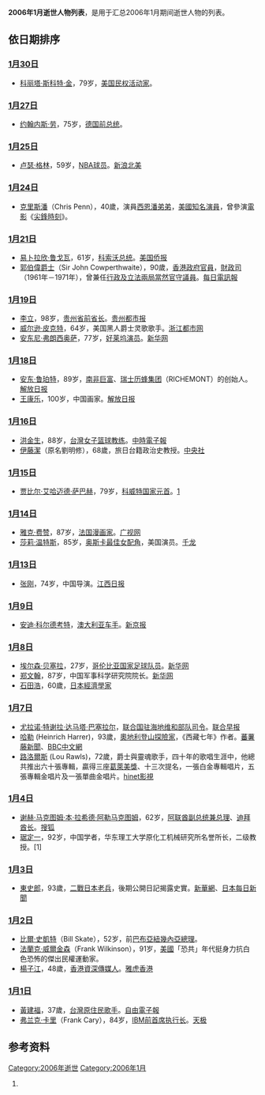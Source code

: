 <center>

</center>

**2006年1月逝世人物列表**，是用于汇总2006年1月期间逝世人物的列表。

## 依日期排序

### [1月30日](../Page/1月30日.md "wikilink")

  - [科丽塔·斯科特·金](../Page/科丽塔·斯科特·金.md "wikilink")，79岁，[美国民权活动家](../Page/美国.md "wikilink")。

### [1月27日](../Page/1月27日.md "wikilink")

  - [约翰内斯·劳](https://zh.wikipedia.org/wiki/约翰内斯·劳 "wikilink")，75岁，[德国前总统](https://zh.wikipedia.org/wiki/德国总统 "wikilink")。

### [1月25日](../Page/1月25日.md "wikilink")

  - [卢瑟·格林](../Page/卢瑟·格林.md "wikilink")，59岁，[NBA球员](../Page/NBA.md "wikilink")。[新浪北美](https://web.archive.org/web/20071209080008/http://chinanews.sina.com/sports/2006/0126/12171014696.html)

### [1月24日](../Page/1月24日.md "wikilink")

  - [克里斯潘](https://zh.wikipedia.org/wiki/克里斯潘 "wikilink")（Chris
    Penn），40歲，演員[西恩潘弟弟](https://zh.wikipedia.org/wiki/西恩潘 "wikilink")，[美國知名](https://zh.wikipedia.org/wiki/美國 "wikilink")[演員](../Page/演員.md "wikilink")，曾參演[電影](https://zh.wikipedia.org/wiki/電影 "wikilink")《[尖鋒時刻](https://zh.wikipedia.org/wiki/尖鋒時刻 "wikilink")》。

### [1月21日](https://zh.wikipedia.org/wiki/1月21日 "wikilink")

  - [易卜拉欣·鲁戈瓦](../Page/易卜拉欣·鲁戈瓦.md "wikilink")，61岁，[科索沃总统](../Page/科索沃总统.md "wikilink")。[美国侨报](https://web.archive.org/web/20060309090059/http://www.chinapressusa.com/yaowen/ywimg/200601220021.htm)
  - [郭伯偉爵士](../Page/郭伯偉.md "wikilink")（Sir John
    Cowperthwaite），90歲，[香港政府官員](https://zh.wikipedia.org/wiki/香港政府 "wikilink")，[財政司](https://zh.wikipedia.org/wiki/財政司 "wikilink")（1961年－1971年），曾兼任[行政及](https://zh.wikipedia.org/wiki/行政局 "wikilink")[立法兩局當然官守議員](https://zh.wikipedia.org/wiki/立法局 "wikilink")。[每日電訊報](http://www.telegraph.co.uk/news/obituaries/1508696/Sir-John-Cowperthwaite.html)

### [1月19日](../Page/1月19日.md "wikilink")

  - [李立](https://zh.wikipedia.org/wiki/李立_\(中国共产党党员\) "wikilink")，98岁，[贵州省前省长](../Page/贵州省.md "wikilink")。[贵州都市报](http://www.gog.com.cn/gzrb/g0504/ca931810.htm)
  - [威尔逊·皮克特](https://zh.wikipedia.org/wiki/威尔逊·皮克特 "wikilink")，64岁，美国黑人爵士灵歌歌手。[浙江都市网](http://www.ent.zj.com/news/yydt/328616.html)
  - [安东尼·弗朗西奥萨](https://zh.wikipedia.org/wiki/安东尼·弗朗西奥萨 "wikilink")，77岁，[好莱坞演员](../Page/好莱坞.md "wikilink")。[新华网](http://news.xinhuanet.com/ent/2006-01/22/content_4083948.htm)

### [1月18日](../Page/1月18日.md "wikilink")

  - [安东·鲁珀特](https://zh.wikipedia.org/wiki/安东·鲁珀特 "wikilink")，89岁，[南非巨富](https://zh.wikipedia.org/wiki/南非 "wikilink")、[瑞士](https://zh.wikipedia.org/wiki/瑞士 "wikilink")[历蜂集团](https://zh.wikipedia.org/wiki/历蜂集团 "wikilink")（RICHEMONT）的创始人。[解放日报](https://web.archive.org/web/20070928103345/http://www.jfdaily.com.cn/gb/node2/node142/node152/userobject1ai1201387.html)
  - [王康乐](https://zh.wikipedia.org/wiki/王康乐 "wikilink")，100岁，中国画家。[解放日报](https://web.archive.org/web/20070928103310/http://www.jfdaily.com.cn/gb/node2/node142/node156/userobject1ai1202227.html)

### [1月16日](../Page/1月16日.md "wikilink")

  - [洪金生](https://zh.wikipedia.org/wiki/洪金生 "wikilink")，88岁，[台灣](https://zh.wikipedia.org/wiki/台灣 "wikilink")[女子篮球教练](https://zh.wikipedia.org/wiki/女子篮球 "wikilink")。[中時電子報](https://web.archive.org/web/20060125024047/http://news.chinatimes.com/Chinatimes/newslist/newslist-content/0,3546,110512+112006011700313,00.html)
  - [伊藤潔](https://zh.wikipedia.org/wiki/伊藤潔 "wikilink")（原名劉明修），68歲，旅日台籍政治史教授。[中央社](http://epochtimes.com/b5/6/1/16/n1192203.htm)

### [1月15日](../Page/1月15日.md "wikilink")

  - [贾比尔·艾哈迈德·萨巴赫](../Page/贾比尔·艾哈迈德·萨巴赫.md "wikilink")，79岁，[科威特国家元首](../Page/科威特.md "wikilink")。[1](https://archive.is/20130105120627/http://tw.news.yahoo.com/060115/215/2rkn4.html%E6%B3%95%E6%96%B0%E7%A4%BE)

### [1月14日](../Page/1月14日.md "wikilink")

  - [雅克·费赞](https://zh.wikipedia.org/wiki/雅克·费赞 "wikilink")，87岁，[法国漫画家](https://zh.wikipedia.org/wiki/法国 "wikilink")。[广视网](http://www.sdrt.com/pub1/read.asp?news_id=368807)
  - [莎莉·温特斯](https://zh.wikipedia.org/wiki/莎莉·温特斯 "wikilink")，85岁，[奥斯卡最佳女配角](https://zh.wikipedia.org/wiki/奥斯卡最佳女配角 "wikilink")，美国演员。[千龙](http://ent.qianlong.com/4543/2006/01/16/53@2970914.htm)

### [1月13日](../Page/1月13日.md "wikilink")

  - [张刚](https://zh.wikipedia.org/wiki/张刚 "wikilink")，74岁，中国导演。[江西日报](http://www.jxnews.com.cn/jxrb/system/2006/01/16/002193070.shtml)

### [1月9日](../Page/1月9日.md "wikilink")

  - [安迪·科尔德考特](https://zh.wikipedia.org/wiki/安迪·科尔德考特 "wikilink")，[澳大利亚车手](../Page/澳大利亚.md "wikilink")。[新京报](http://news.xinhuanet.com/sports/2006-01/10/content_4031396.htm)

### [1月8日](../Page/1月8日.md "wikilink")

  - [埃尔森·贝塞拉](https://zh.wikipedia.org/wiki/埃尔森·贝塞拉 "wikilink")，27岁，[哥伦比亚国家足球队员](https://zh.wikipedia.org/wiki/哥伦比亚国家足球队 "wikilink")。[新华网](http://news.xinhuanet.com/sports/2006-01/10/content_4031566.htm)
  - [郑文翰](../Page/郑文翰.md "wikilink")，87岁，中国军事科学研究院院长。[新华网](http://news.xinhuanet.com/mil/2006-01/18/content_4068583.htm)
  - [石田浩](https://zh.wikipedia.org/wiki/石田浩 "wikilink")，60歲，[日本經濟學家](../Page/日本.md "wikilink")

### [1月7日](../Page/1月7日.md "wikilink")

  - [尤拉诺·特谢拉·达马塔·巴塞拉尔](https://zh.wikipedia.org/wiki/尤拉诺·特谢拉·达马塔·巴塞拉尔 "wikilink")，[联合国驻海地维和部队司令](https://zh.wikipedia.org/wiki/联合国驻海地维和部队 "wikilink")。[联合早报](http://www.zaobao.com.sg/gj/gj060109_512.html)
  - [哈勒](https://zh.wikipedia.org/wiki/哈勒 "wikilink") (Heinrich
    Harrer)，93歲，[奧地利登山探險家](https://zh.wikipedia.org/wiki/奧地利 "wikilink")，《西藏七年》作者。[蕃薯藤新聞](http://news.yam.com/cna/entertain/200601/20060108026841.html)、[BBC中文網](http://news8.thdo.bbc.co.uk/chinese/trad/hi/newsid_4590000/newsid_4591700/4591758.stm)
  - [路洛爾斯](https://zh.wikipedia.org/wiki/路洛爾斯 "wikilink") (Lou
    Rawls)，72歲，爵士與靈魂歌手，四十年的歌唱生涯中，他總共推出六十張專輯，贏得三座[葛萊美獎](../Page/葛萊美獎.md "wikilink")、十三次提名，一張白金專輯唱片，五張專輯金唱片及一張單曲金唱片。[hinet影視](http://anytime.hichannel.hinet.net/news/20060107/6f8265d53007.htm)

### [1月4日](../Page/1月4日.md "wikilink")

  - [谢赫·马克图姆·本·拉希德·阿勒马克图姆](https://zh.wikipedia.org/wiki/谢赫·马克图姆·本·拉希德·阿勒马克图姆 "wikilink")，62岁，[阿联酋副总统兼总理](https://zh.wikipedia.org/wiki/阿联酋 "wikilink")、[迪拜酋长](https://zh.wikipedia.org/wiki/迪拜 "wikilink")。[搜狐](http://news.sohu.com/20060105/n241281566.shtml)
  - [琚定一](https://zh.wikipedia.org/wiki/琚定一 "wikilink")，92岁，中国学者，华东理工大学原化工机械研究所名誉所长，二级教授。\[1\]

### [1月3日](../Page/1月3日.md "wikilink")

  - [東史郎](https://zh.wikipedia.org/wiki/東史郎 "wikilink")，93歲，[二戰](https://zh.wikipedia.org/wiki/二戰 "wikilink")[日本老兵](../Page/日本.md "wikilink")，後期公開日記揭露史實。[新華網](http://news.xinhuanet.com/world/2006-01/03/content_4004250.htm)、[日本每日新聞](https://web.archive.org/web/20060111051646/http://www.mainichi-msn.co.jp/shakai/fu/news/20060104k0000m060063000c.html)

### [1月2日](../Page/1月2日.md "wikilink")

  - [比爾·史凱特](../Page/比爾·史凱特.md "wikilink")（Bill
    Skate），52岁，前[巴布亞紐幾內亞總理](https://zh.wikipedia.org/wiki/巴布亞紐幾內亞 "wikilink")。
  - [法蘭克·威爾金森](https://zh.wikipedia.org/wiki/法蘭克·威爾金森 "wikilink")（Frank
    Wilkinson），91岁，[美國](https://zh.wikipedia.org/wiki/美國 "wikilink")「恐共」年代挺身力抗白色恐怖的傑出民權運動家。
  - [楊子江](https://zh.wikipedia.org/wiki/楊子江_\(香港\) "wikilink")，48歲，[香港資深傳媒人](../Page/香港.md "wikilink")。[雅虎香港](https://web.archive.org/web/20060106060649/http://hk.news.yahoo.com/060103/12/1k32b.html)

### [1月1日](../Page/1月1日.md "wikilink")

  - [黃建福](https://zh.wikipedia.org/wiki/黃建福 "wikilink")，37歲，[台灣](https://zh.wikipedia.org/wiki/台灣 "wikilink")[原住民歌手](https://zh.wikipedia.org/wiki/台灣原住民 "wikilink")。[自由電子報](https://web.archive.org/web/20100728002106/http://www.libertytimes.com.tw/2006/new/jan/2/today-show3.htm)
  - [弗兰克·卡里](https://zh.wikipedia.org/wiki/弗兰克·卡里 "wikilink")（Frank
    Cary），84岁，[IBM前首席执行长](../Page/IBM.md "wikilink")。[天极](http://news.chinabyte.com/271/2261271.shtml)

## 参考资料

[Category:2006年逝世](https://zh.wikipedia.org/wiki/Category:2006年逝世 "wikilink")
[Category:2006年1月](https://zh.wikipedia.org/wiki/Category:2006年1月 "wikilink")

1.